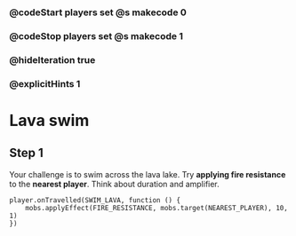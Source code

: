 ### @codeStart players set @s makecode 0
### @codeStop players set @s makecode 1

### @hideIteration true 
### @explicitHints 1


# Lava swim

## Step 1
Your challenge is to swim across the lava lake. Try **applying fire resistance** to the **nearest player**. Think about duration and amplifier. 



```ghost
player.onTravelled(SWIM_LAVA, function () {
    mobs.applyEffect(FIRE_RESISTANCE, mobs.target(NEAREST_PLAYER), 10, 1)
})
```